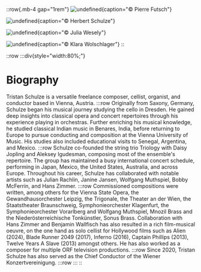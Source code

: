 ::row{.mb-4 gap="1rem"}
![undefined](/img/about/10987707_874286799285655_8564208899567487865_o.jpg){caption="© Pierre Futsch"}

![undefined](/img/about/KleinTristan_Baer.jpg){caption="© Herbert Schulze"}

![undefined](/img/about/Tristan_Schulze-2.jpg){caption="© Julia Wesely"}

![undefined](/img/about/TSUniCampKlaraWolschlager.jpg){caption="© Klara Wolschlager"}
::

::row
  :::div{style="width:80%;"}
  # Biography
  
  Tristan Schulze is a versatile freelance composer, cellist, organist, and conductor based in Vienna, Austria.
  :::row
  Originally from Saxony, Germany, Schulze began his musical journey studying the cello in Dresden. He gained deep insights into classical opera and 
  concert repertoires through his experience playing in orchestras. Further enriching his musical knowledge, he studied classical Indian music in 
  Benares, India, before returning to Europe to pursue conducting and composition at the Vienna University of Music. His studies also included 
  educational visits to Senegal, Argentina, and Mexico.
  :::row
  Schulze co-founded the string trio Triology with Daisy Jopling and Aleksey Igudesman, composing most of the ensemble's repertoire. The group has 
  maintained a busy international concert schedule, performing in Japan, Mexico, the United States, Australia, and across Europe. Throughout his 
  career, Schulze has collaborated with notable artists such as Julian Rachlin, Janine Jansen, Wolfgang Muthspiel, Bobby McFerrin, and Hans Zimmer.
  :::row
  Commissioned compositions were written, among others for the Vienna State Opera, the Gewandhausorchester Leipzig, the Trigonale, the Theater an der 
  Wien, the Staatstheater Braunschweig, Symphonieorchester Klagenfurt, the Symphonieorchester Vorarlberg and Wolfgang Muthspiel, Mnozil Brass and the 
  Niederösterreichische Tonkünstler, Sonus Brass. Collaboration with Hans Zimmer and Benjamin Wallfisch has also resulted in a rich film-musical 
  oeuvre, on the one hand as solo cellist for Hollywood films such as Alien (2024), Blade Runner 2049 (2017), Inferno (2016), Captain Phillips 
  (2013), Twelve Years A Slave (2013) amongst others. He has also worked as a composer for multiple ORF television productions.
  :::row
  Since 2020, Tristan Schulze has also served as the Chief Conductor of the Wiener Konzertvereinigung.
  :::row
  :::
::
